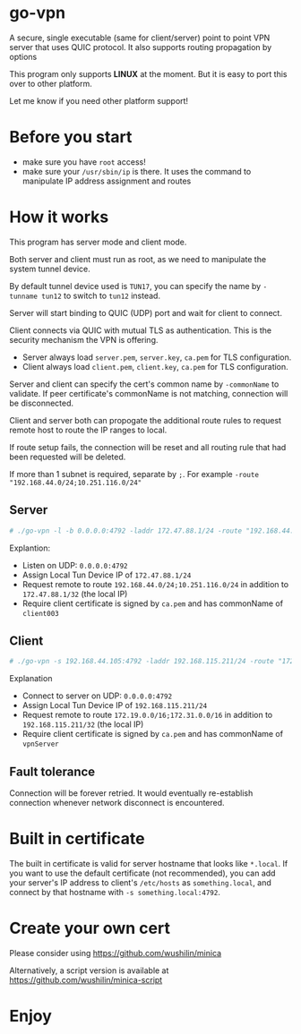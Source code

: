 # go-vpn
A secure, single executable (same for client/server) point to point VPN server that uses QUIC protocol. It also supports routing propagation by options


This program only supports **LINUX** at the moment. But it is easy to port this over to other platform. 

Let me know if you need other platform support!

# Before you start
* make sure you have `root` access!
* make sure your `/usr/sbin/ip` is there. It uses the command to manipulate IP address assignment and routes

# How it works
This program has server mode and client mode.

Both server and client must run as root, as we need to manipulate the system tunnel device.

By default tunnel device used is `TUN17`, you can specify the name by `-tunname tun12` to switch to `tun12` instead.

Server will start binding to QUIC (UDP) port and wait for client to connect.

Client connects via QUIC with mutual TLS as authentication. This is the security mechanism the VPN is offering. 
* Server always load `server.pem`, `server.key`, `ca.pem` for TLS configuration.
* Client always load `client.pem`, `client.key`, `ca.pem` for TLS configuration.

Server and client can specify the cert's common name by `-commonName` to validate. 
If peer certificate's commonName is not matching, connection will be disconnected.

Client and server both can propogate the additional route rules to request remote host to route the IP ranges to local.

If route setup fails, the connection will be reset and all routing rule that had been requested will be deleted.

If more than 1 subnet is required, separate by `;`. For example `-route "192.168.44.0/24;10.251.116.0/24"`

## Server

```bash
# ./go-vpn -l -b 0.0.0.0:4792 -laddr 172.47.88.1/24 -route "192.168.44.0/24;10.251.116.0/24" -commonName client003
```

Explantion:
* Listen on UDP: `0.0.0.0:4792`
* Assign Local Tun Device IP of `172.47.88.1/24`
* Request remote to route `192.168.44.0/24;10.251.116.0/24` in addition to `172.47.88.1/32` (the local IP)
* Require client certificate is signed by `ca.pem` and has commonName of `client003`

## Client

```bash
# ./go-vpn -s 192.168.44.105:4792 -laddr 192.168.115.211/24 -route "172.19.0.0/16;172.31.0.0/16" -commonName vpnServer
```
Explanation
* Connect to server on UDP: `0.0.0.0:4792`
* Assign Local Tun Device IP of `192.168.115.211/24`
* Request remote to route `172.19.0.0/16;172.31.0.0/16` in addition to `192.168.115.211/32` (the local IP)
* Require client certificate is signed by `ca.pem` and has commonName of `vpnServer`

## Fault tolerance
Connection will be forever retried. It would eventually re-establish connection whenever network disconnect is encountered.

# Built in certificate
The built in certificate is valid for server hostname that looks like `*.local`. If you want to use the default certificate (not recommended), you can add your server's IP address to client's `/etc/hosts` as `something.local`, and connect by that hostname with `-s something.local:4792`.

# Create your own cert
Please consider using https://github.com/wushilin/minica 

Alternatively, a script version is available at https://github.com/wushilin/minica-script
# Enjoy
